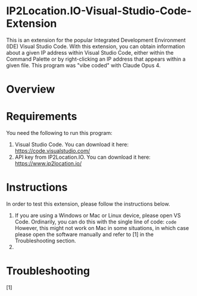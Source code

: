 # IP2Location.IO-Visual-Studio-Code-Extension
This is an extension for the popular Integrated Development Environment (IDE) Visual Studio Code. With this extension, you can obtain information about a given IP address within Visual Studio Code, either within the Command Palette or by right-clicking an IP address that appears within a given file. This program was "vibe coded" with Claude Opus 4.

# Overview

# Requirements
You need the following to run this program:

1. Visual Studio Code. You can download it here: https://code.visualstudio.com/ 
2. API key from IP2Location.IO. You can download it here: https://www.ip2location.io/

# Instructions
In order to test this extension, please follow the instructions below.

1. If you are using a Windows or Mac or Linux device, please open VS Code. Ordinarily, you can do this with the single line of code:
`code`
However, this might not work on Mac in some situations, in which case please open the software manually and refer to [1] in the Troubleshooting section.
3. 

# Troubleshooting
[1] 
